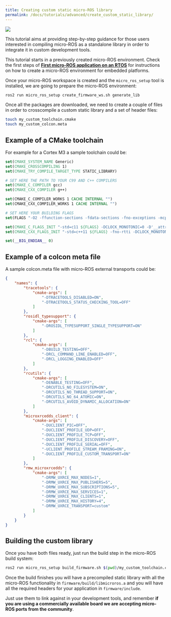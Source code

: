 ```yaml
---
title: Creating custom static micro-ROS library 
permalink: /docs/tutorials/advanced/create_custom_static_library/
---
```


<img src="https://img.shields.io/badge/Applies_to-all_current_distros-green" style="display:inline"/>

This tutorial aims at providing step-by-step guidance for those users interested in compiling micro-ROS as a standalone library in order to integrate it in custom development tools.

This tutorial starts in a previously created micro-ROS environment. Check the first steps of [**First micro-ROS application on an RTOS**](../../core/first_application_rtos/) for instructions on how to create a micro-ROS environment for embedded platforms.

Once your micro-ROS workspace is created and the `micro_ros_setup` tool is installed, we are going to prepare the micro-ROS environment:

```bash
ros2 run micro_ros_setup create_firmware_ws.sh generate_lib
```

Once all the packages are downloaded, we need to create a couple of files in order to crosscompile a custom static library and a set of header files:

```bash
touch my_custom_toolchain.cmake
touch my_custom_colcon.meta
```

## Example of a CMake toolchain

For example for a Cortex M3 a sample toolchain could be:

```cmake
set(CMAKE_SYSTEM_NAME Generic)
set(CMAKE_CROSSCOMPILING 1)
set(CMAKE_TRY_COMPILE_TARGET_TYPE STATIC_LIBRARY)

# SET HERE THE PATH TO YOUR C99 AND C++ COMPILERS
set(CMAKE_C_COMPILER gcc)
set(CMAKE_CXX_COMPILER g++)

set(CMAKE_C_COMPILER_WORKS 1 CACHE INTERNAL "")
set(CMAKE_CXX_COMPILER_WORKS 1 CACHE INTERNAL "")

# SET HERE YOUR BUILDING FLAGS
set(FLAGS "-O2 -ffunction-sections -fdata-sections -fno-exceptions -mcpu=cortex-m3 -nostdlib -mthumb --param max-inline-insns-single=500 -DF_CPU=84000000L -D'RCUTILS_LOG_MIN_SEVERITY=RCUTILS_LOG_MIN_SEVERITY_NONE'" CACHE STRING "" FORCE)

set(CMAKE_C_FLAGS_INIT "-std=c11 ${FLAGS} -DCLOCK_MONOTONIC=0 -D'__attribute__(x)='" CACHE STRING "" FORCE)
set(CMAKE_CXX_FLAGS_INIT "-std=c++11 ${FLAGS} -fno-rtti -DCLOCK_MONOTONIC=0 -D'__attribute__(x)='" CACHE STRING "" FORCE)

set(__BIG_ENDIAN__ 0)
```

## Example of a colcon meta file

A sample colcon.meta file with micro-ROS external transports could be:

```json
{
    "names": {
        "tracetools": {
            "cmake-args": [
                "-DTRACETOOLS_DISABLED=ON",
                "-DTRACETOOLS_STATUS_CHECKING_TOOL=OFF"
            ]
        },
        "rosidl_typesupport": {
            "cmake-args": [
                "-DROSIDL_TYPESUPPORT_SINGLE_TYPESUPPORT=ON"
            ]
        },
        "rcl": {
            "cmake-args": [
                "-DBUILD_TESTING=OFF",
                "-DRCL_COMMAND_LINE_ENABLED=OFF",
                "-DRCL_LOGGING_ENABLED=OFF"
            ]
        }, 
        "rcutils": {
            "cmake-args": [
                "-DENABLE_TESTING=OFF",
                "-DRCUTILS_NO_FILESYSTEM=ON",
                "-DRCUTILS_NO_THREAD_SUPPORT=ON",
                "-DRCUTILS_NO_64_ATOMIC=ON",
                "-DRCUTILS_AVOID_DYNAMIC_ALLOCATION=ON"
            ]
        },
        "microxrcedds_client": {
            "cmake-args": [
                "-DUCLIENT_PIC=OFF",
                "-DUCLIENT_PROFILE_UDP=OFF",
                "-DUCLIENT_PROFILE_TCP=OFF",
                "-DUCLIENT_PROFILE_DISCOVERY=OFF",
                "-DUCLIENT_PROFILE_SERIAL=OFF",
                "-UCLIENT_PROFILE_STREAM_FRAMING=ON",
                "-DUCLIENT_PROFILE_CUSTOM_TRANSPORT=ON"
            ]
        },
        "rmw_microxrcedds": {
            "cmake-args": [
                "-DRMW_UXRCE_MAX_NODES=1",
                "-DRMW_UXRCE_MAX_PUBLISHERS=5",
                "-DRMW_UXRCE_MAX_SUBSCRIPTIONS=5",
                "-DRMW_UXRCE_MAX_SERVICES=1",
                "-DRMW_UXRCE_MAX_CLIENTS=1",
                "-DRMW_UXRCE_MAX_HISTORY=4",
                "-DRMW_UXRCE_TRANSPORT=custom"
            ]
        }
    }
}
```

## Building the custom library

Once you have both files ready, just run the build step in the micro-ROS build system:

```bash
ros2 run micro_ros_setup build_firmware.sh $(pwd)/my_custom_toolchain.cmake $(pwd)/my_custom_colcon.meta
```

Once the build finishes you will have a precompiled static library with all the micro-ROS functionality in `firmware/build/libmicroros.a` and you will have all the required headers for your application in `firmware/include`. 

Just use them to link against in your development tools, and remember **if you are using a commercially available board we are accepting micro-ROS ports from the community**.